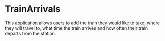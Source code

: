 # TrainArrivals

This application allows users to add the train they would like to take, where they will travel to, what time the train arrives and how often their train departs from the station.